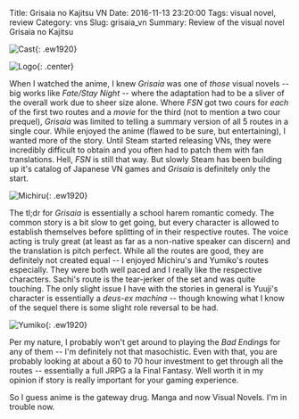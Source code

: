 Title: Grisaia no Kajitsu VN
Date: 2016-11-13 23:20:00
Tags: visual novel, review
Category: vns
Slug: grisaia_vn
Summary: Review of the visual novel Grisaia no Kajitsu

![Cast]({filename}/images/2016/grisaia/cast.jpg){: .ew1920}

![Logo]({filename}/images/2016/grisaia/logo.jpg){: .center}

When I watched the anime, I knew *Grisaia* was one of *those* visual novels -- big works like *Fate/Stay Night* -- where the adaptation had to be a sliver of the overall work due to sheer size alone. Where *FSN* got  two cours for *each* of the first two routes and a *movie* for the third (not to mention a two cour prequel), *Grisaia* was limited to telling a summary version of all 5 routes in a single cour. While enjoyed the anime (flawed to be sure, but entertaining), I wanted more of the story. Until Steam started releasing VNs, they were incredibly difficult to obtain and you often had to patch them with fan translations.  Hell, *FSN* is still that way. But slowly Steam has been building up it's catalog of Japanese VN games and *Grisaia* is definitely only the start.

![Michiru]({filename}/images/2016/grisaia/michiru.jpg){: .ew1920}

The tl;dr for *Grisaia* is essentially a school harem romantic comedy. The common story is a bit slow to get going, but every character is allowed to establish themselves before splitting of in their respective routes. The voice acting is truly great (at least as far as a non-native speaker can discern) and the translation is pitch perfect. While all the routes are good, they are definitely not created equal -- I enjoyed Michiru's and Yumiko's routes especially.  They were both well paced and I really like the respective characters. Sachi's route is the tear-jerker of the set and was quite touching. The only slight issue I have with the stories in general is Yuuji's character is essentially a *deus-ex machina* -- though knowing what I know of the sequel there is some slight role reversal to be had.

![Yumiko]({filename}/images/2016/grisaia/yumiko.jpg){: .ew1920}

Per my nature, I probably won't get around to playing the *Bad Endings* for any of them -- I'm definitely not that masochistic. Even with that, you are probably looking at about a 60 to 70 hour investment to get through all the routes -- essentially a full JRPG a la Final Fantasy. Well worth it in my opinion if story is really important for your gaming experience.

So I guess anime is the gateway drug. Manga and now Visual Novels. I'm in trouble now.